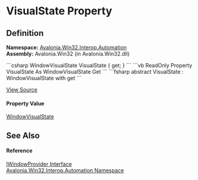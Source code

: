# VisualState Property




## Definition
**Namespace:** <a href="N_Avalonia_Win32_Interop_Automation">Avalonia.Win32.Interop.Automation</a>  
**Assembly:** Avalonia.Win32 (in Avalonia.Win32.dll)

<Tabs groupId="api-code-preview">
<TabItem value="csharp" label="C#">
```csharp
WindowVisualState VisualState { get; }
```
</TabItem>
<TabItem value="vb" label="VB">
```vb
ReadOnly Property VisualState As WindowVisualState
	Get
```
</TabItem>
<TabItem value="fsharp" label="F#">
```fsharp
abstract VisualState : WindowVisualState with get
```
</TabItem>
</Tabs>



<a href="https://github.com/AvaloniaUI/Avalonia/tree/master/src/Windows/Avalonia.Win32/Interop/Automation/IWindowProvider.cs" title="View the source code">View Source</a>



#### Property Value
<a href="T_Avalonia_Win32_Interop_Automation_WindowVisualState">WindowVisualState</a>

## See Also


#### Reference
<a href="T_Avalonia_Win32_Interop_Automation_IWindowProvider">IWindowProvider Interface</a>  
<a href="N_Avalonia_Win32_Interop_Automation">Avalonia.Win32.Interop.Automation Namespace</a>  


